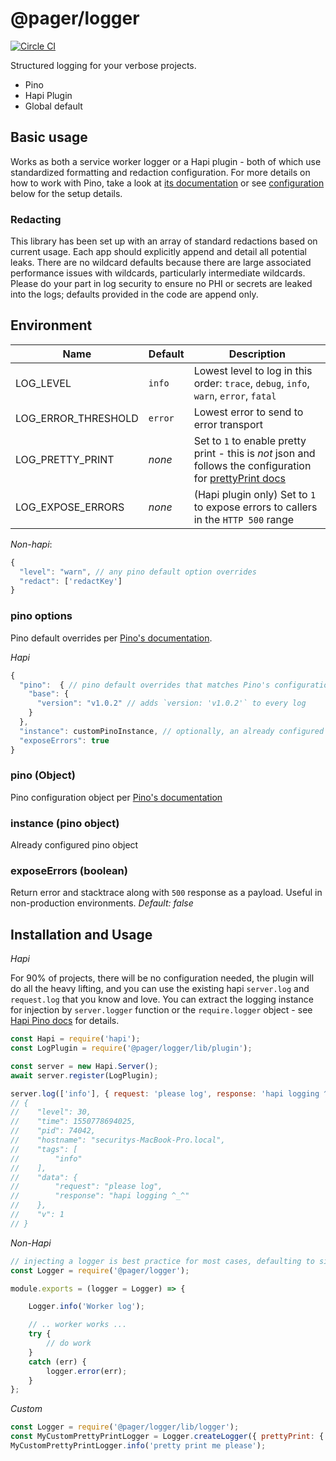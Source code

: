 # @pager/logger
[![Circle CI](https://circleci.com/gh/pagerinc/logger.svg?style=svg&circle-token=5d187ad739918f3029e28534e5bf046ece8120ae)](https://circleci.com/gh/pagerinc/logger)

Structured logging for your verbose projects.
- Pino
- Hapi Plugin
- Global default

## Basic usage

Works as both a service worker logger or a Hapi plugin - both of which use standardized formatting and redaction configuration. For more details on how to work with Pino, take a look at [its documentation](https://github.com/pinojs/pino) or see [configuration](#Configuration) below for the setup details.

### Redacting

This library has been set up with an array of standard redactions based on current usage. Each app should explicitly append and detail all potential leaks. There are no wildcard defaults because there are large associated performance issues with wildcards, particularly intermediate wildcards. Please do your part in log security to ensure no PHI or secrets are leaked into the logs; defaults provided in the code are append only.

## Environment

| Name | Default | Description |
|------|---------|-------------|
| LOG_LEVEL | `info` | Lowest level to log in this order: `trace`, `debug`, `info`, `warn`, `error`, `fatal` |
| LOG_ERROR_THRESHOLD | `error` | Lowest error to send to error transport |
| LOG_PRETTY_PRINT | _none_ | Set to `1` to enable pretty print - this is *not* json and follows the configuration for [prettyPrint docs](https://github.com/pinojs/pino-pretty#pino-pretty) |
| LOG_EXPOSE_ERRORS | _none_ | (Hapi plugin only) Set to `1` to expose errors to callers in the `HTTP 500` range |

*Non-hapi*:
```javascript
{
  "level": "warn", // any pino default option overrides
  "redact": ['redactKey']
}
```

### pino options
Pino default overrides per [Pino's documentation](https://github.com/pinojs/pino/blob/master/docs/api.md#options-object).

*Hapi*
```javascript
{
  "pino":  { // pino default overrides that matches Pino's configuration documentation
    "base": {
      "version": "v1.0.2" // adds `version: 'v1.0.2'` to every log
    }
  },
  "instance": customPinoInstance, // optionally, an already configured pino instance,
  "exposeErrors": true
}
```

### pino (Object)
Pino configuration object per [Pino's documentation](https://github.com/pinojs/pino/blob/master/docs/api.md#options-object)

### instance (pino object)
Already configured pino object

### exposeErrors (boolean)
Return error and stacktrace along with `500` response as a payload. Useful in non-production environments.
_Default: false_

## Installation and Usage

*Hapi*

For 90% of projects, there will be no configuration needed, the plugin will do all the heavy lifting, and you can use the existing hapi `server.log` and `request.log` that you know and love. You can extract the logging instance for injection by `server.logger` function or the `require.logger` object - see [Hapi Pino docs](https://github.com/pinojs/hapi-pino#server-decorations) for details.
```javascript
const Hapi = require('hapi');
const LogPlugin = require('@pager/logger/lib/plugin');

const server = new Hapi.Server();
await server.register(LogPlugin);

server.log(['info'], { request: 'please log', response: 'hapi logging ^_^' });
// {
//    "level": 30,
//    "time": 1550778694025,
//    "pid": 74042,
//    "hostname": "securitys-MacBook-Pro.local",
//    "tags": [
//        "info"
//    ],
//    "data": {
//        "request": "please log",
//        "response": "hapi logging ^_^"
//    },
//    "v": 1
// }
```

*Non-Hapi*
```javascript
// injecting a logger is best practice for most cases, defaulting to singleton is acceptable
const Logger = require('@pager/logger');

module.exports = (logger = Logger) => {

    Logger.info('Worker log');

    // .. worker works ...
    try {
        // do work
    }
    catch (err) {
        logger.error(err);
    }
};
```

*Custom*
```javascript
const Logger = require('@pager/logger/lib/logger');
const MyCustomPrettyPrintLogger = Logger.createLogger({ prettyPrint: { colorize: false } });
MyCustomPrettyPrintLogger.info('pretty print me please');
```
